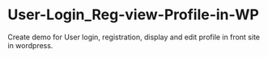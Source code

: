 # User-Login_Reg-view-Profile-in-WP
Create demo for User login, registration, display and edit profile in front site in wordpress.
